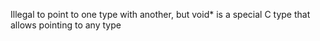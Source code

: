 Illegal to point to one type with another, but void* is a special C type that allows pointing to any type